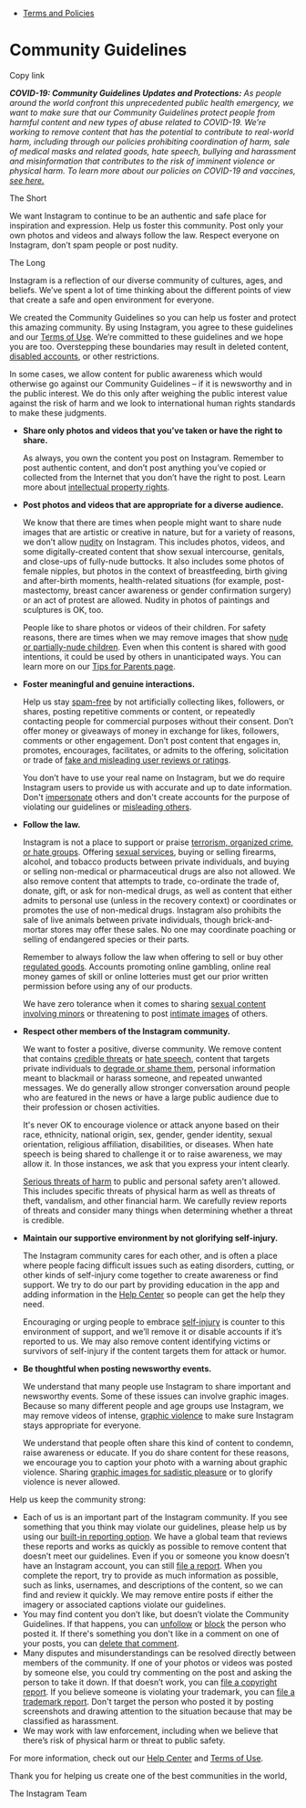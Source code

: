 *   [Terms and Policies](https://help.instagram.com/1417489251945243/?helpref=breadcrumb)

Community Guidelines
====================

Copy link

_**COVID-19: Community Guidelines Updates and Protections:** As people around the world confront this unprecedented public health emergency, we want to make sure that our Community Guidelines protect people from harmful content and new types of abuse related to COVID-19. We’re working to remove content that has the potential to contribute to real-world harm, including through our policies prohibiting coordination of harm, sale of medical masks and related goods, hate speech, bullying and harassment and misinformation that contributes to the risk of imminent violence or physical harm. To learn more about our policies on COVID-19 and vaccines, [see here.](https://help.instagram.com/697825587576762?helpref=faq_content)_

The Short

We want Instagram to continue to be an authentic and safe place for inspiration and expression. Help us foster this community. Post only your own photos and videos and always follow the law. Respect everyone on Instagram, don’t spam people or post nudity.

The Long

Instagram is a reflection of our diverse community of cultures, ages, and beliefs. We’ve spent a lot of time thinking about the different points of view that create a safe and open environment for everyone.

We created the Community Guidelines so you can help us foster and protect this amazing community. By using Instagram, you agree to these guidelines and our [Terms of Use](https://www.instagram.com/legal/terms). We’re committed to these guidelines and we hope you are too. Overstepping these boundaries may result in deleted content, [disabled accounts](https://help.instagram.com/366993040048856?helpref=faq_content), or other restrictions.

In some cases, we allow content for public awareness which would otherwise go against our Community Guidelines – if it is newsworthy and in the public interest. We do this only after weighing the public interest value against the risk of harm and we look to international human rights standards to make these judgments.

*   **Share only photos and videos that you’ve taken or have the right to share.**
    
    As always, you own the content you post on Instagram. Remember to post authentic content, and don’t post anything you’ve copied or collected from the Internet that you don’t have the right to post. Learn more about [intellectual property rights](https://help.instagram.com/126382350847838?helpref=faq_content).
    
*   **Post photos and videos that are appropriate for a diverse audience.**
    
    We know that there are times when people might want to share nude images that are artistic or creative in nature, but for a variety of reasons, we don’t allow [nudity](https://l.instagram.com/?u=https%3A%2F%2Fwww.facebook.com%2Fcommunitystandards%2Fadult_nudity_sexual_activity&e=AT1MmS7Nxn0edCu3RgCFzZfCxB-nACg-jH8baBpEfCywtrhaWft0OJJpfiGe2P1CPgPVBLtPYudAG5ZzBomaVzhtRF-fxS42VOfZucdywtZricC3eABZY3fLWEcz0EWLoGdR_1Q4ifCSU6jOX0QLpA) on Instagram. This includes photos, videos, and some digitally-created content that show sexual intercourse, genitals, and close-ups of fully-nude buttocks. It also includes some photos of female nipples, but photos in the context of breastfeeding, birth giving and after-birth moments, health-related situations (for example, post-mastectomy, breast cancer awareness or gender confirmation surgery) or an act of protest are allowed. Nudity in photos of paintings and sculptures is OK, too.
    
    People like to share photos or videos of their children. For safety reasons, there are times when we may remove images that show [nude or partially-nude children](https://l.instagram.com/?u=https%3A%2F%2Fwww.facebook.com%2Fcommunitystandards%2Fchild_nudity_sexual_exploitation&e=AT1MmS7Nxn0edCu3RgCFzZfCxB-nACg-jH8baBpEfCywtrhaWft0OJJpfiGe2P1CPgPVBLtPYudAG5ZzBomaVzhtRF-fxS42VOfZucdywtZricC3eABZY3fLWEcz0EWLoGdR_1Q4ifCSU6jOX0QLpA). Even when this content is shared with good intentions, it could be used by others in unanticipated ways. You can learn more on our [Tips for Parents page](https://help.instagram.com/154475974694511/?helpref=faq_content).
    
*   **Foster meaningful and genuine interactions.**
    
    Help us stay [spam-free](https://l.instagram.com/?u=https%3A%2F%2Fwww.facebook.com%2Fcommunitystandards%2Fspam&e=AT1MmS7Nxn0edCu3RgCFzZfCxB-nACg-jH8baBpEfCywtrhaWft0OJJpfiGe2P1CPgPVBLtPYudAG5ZzBomaVzhtRF-fxS42VOfZucdywtZricC3eABZY3fLWEcz0EWLoGdR_1Q4ifCSU6jOX0QLpA) by not artificially collecting likes, followers, or shares, posting repetitive comments or content, or repeatedly contacting people for commercial purposes without their consent. Don’t offer money or giveaways of money in exchange for likes, followers, comments or other engagement. Don’t post content that engages in, promotes, encourages, facilitates, or admits to the offering, solicitation or trade of [fake and misleading user reviews or ratings](https://l.instagram.com/?u=https%3A%2F%2Fwww.facebook.com%2Fcommunitystandards%2Ffraud_deception&e=AT1MmS7Nxn0edCu3RgCFzZfCxB-nACg-jH8baBpEfCywtrhaWft0OJJpfiGe2P1CPgPVBLtPYudAG5ZzBomaVzhtRF-fxS42VOfZucdywtZricC3eABZY3fLWEcz0EWLoGdR_1Q4ifCSU6jOX0QLpA).
    
    You don’t have to use your real name on Instagram, but we do require Instagram users to provide us with accurate and up to date information. Don't [impersonate](https://l.instagram.com/?u=https%3A%2F%2Fwww.facebook.com%2Fcommunitystandards%2Fmisrepresentation&e=AT1MmS7Nxn0edCu3RgCFzZfCxB-nACg-jH8baBpEfCywtrhaWft0OJJpfiGe2P1CPgPVBLtPYudAG5ZzBomaVzhtRF-fxS42VOfZucdywtZricC3eABZY3fLWEcz0EWLoGdR_1Q4ifCSU6jOX0QLpA) others and don't create accounts for the purpose of violating our guidelines or [misleading others](https://l.instagram.com/?u=https%3A%2F%2Ftransparency.fb.com%2Fpolicies%2Fcommunity-standards%2Finauthentic-behavior%2F&e=AT1MmS7Nxn0edCu3RgCFzZfCxB-nACg-jH8baBpEfCywtrhaWft0OJJpfiGe2P1CPgPVBLtPYudAG5ZzBomaVzhtRF-fxS42VOfZucdywtZricC3eABZY3fLWEcz0EWLoGdR_1Q4ifCSU6jOX0QLpA).
    
*   **Follow the law.**
    
    Instagram is not a place to support or praise [terrorism, organized crime, or hate groups](https://l.instagram.com/?u=https%3A%2F%2Fwww.facebook.com%2Fcommunitystandards%2Fdangerous_individuals_organizations&e=AT1MmS7Nxn0edCu3RgCFzZfCxB-nACg-jH8baBpEfCywtrhaWft0OJJpfiGe2P1CPgPVBLtPYudAG5ZzBomaVzhtRF-fxS42VOfZucdywtZricC3eABZY3fLWEcz0EWLoGdR_1Q4ifCSU6jOX0QLpA). Offering [sexual services](https://l.instagram.com/?u=https%3A%2F%2Fwww.facebook.com%2Fcommunitystandards%2Fsexual_solicitation&e=AT1MmS7Nxn0edCu3RgCFzZfCxB-nACg-jH8baBpEfCywtrhaWft0OJJpfiGe2P1CPgPVBLtPYudAG5ZzBomaVzhtRF-fxS42VOfZucdywtZricC3eABZY3fLWEcz0EWLoGdR_1Q4ifCSU6jOX0QLpA), buying or selling firearms, alcohol, and tobacco products between private individuals, and buying or selling non-medical or pharmaceutical drugs are also not allowed. We also remove content that attempts to trade, co-ordinate the trade of, donate, gift, or ask for non-medical drugs, as well as content that either admits to personal use (unless in the recovery context) or coordinates or promotes the use of non-medical drugs. Instagram also prohibits the sale of live animals between private individuals, though brick-and-mortar stores may offer these sales. No one may coordinate poaching or selling of endangered species or their parts.
    
    Remember to always follow the law when offering to sell or buy other [regulated goods](https://l.instagram.com/?u=https%3A%2F%2Fwww.facebook.com%2Fcommunitystandards%2Fregulated_goods&e=AT1MmS7Nxn0edCu3RgCFzZfCxB-nACg-jH8baBpEfCywtrhaWft0OJJpfiGe2P1CPgPVBLtPYudAG5ZzBomaVzhtRF-fxS42VOfZucdywtZricC3eABZY3fLWEcz0EWLoGdR_1Q4ifCSU6jOX0QLpA). Accounts promoting online gambling, online real money games of skill or online lotteries must get our prior written permission before using any of our products.
    
    We have zero tolerance when it comes to sharing [sexual content involving minors](https://l.instagram.com/?u=https%3A%2F%2Fwww.facebook.com%2Fcommunitystandards%2Fchild_nudity_sexual_exploitation&e=AT1MmS7Nxn0edCu3RgCFzZfCxB-nACg-jH8baBpEfCywtrhaWft0OJJpfiGe2P1CPgPVBLtPYudAG5ZzBomaVzhtRF-fxS42VOfZucdywtZricC3eABZY3fLWEcz0EWLoGdR_1Q4ifCSU6jOX0QLpA) or threatening to post [intimate images](https://l.instagram.com/?u=https%3A%2F%2Fwww.facebook.com%2Fcommunitystandards%2Fsexual_exploitation_adults&e=AT1MmS7Nxn0edCu3RgCFzZfCxB-nACg-jH8baBpEfCywtrhaWft0OJJpfiGe2P1CPgPVBLtPYudAG5ZzBomaVzhtRF-fxS42VOfZucdywtZricC3eABZY3fLWEcz0EWLoGdR_1Q4ifCSU6jOX0QLpA) of others.
    
*   **Respect other members of the Instagram community.**
    
    We want to foster a positive, diverse community. We remove content that contains [credible threats](https://l.instagram.com/?u=https%3A%2F%2Fwww.facebook.com%2Fcommunitystandards%2Fcredible_violence&e=AT1MmS7Nxn0edCu3RgCFzZfCxB-nACg-jH8baBpEfCywtrhaWft0OJJpfiGe2P1CPgPVBLtPYudAG5ZzBomaVzhtRF-fxS42VOfZucdywtZricC3eABZY3fLWEcz0EWLoGdR_1Q4ifCSU6jOX0QLpA) or [hate speech](https://l.instagram.com/?u=https%3A%2F%2Fwww.facebook.com%2Fcommunitystandards%2Fhate_speech&e=AT1MmS7Nxn0edCu3RgCFzZfCxB-nACg-jH8baBpEfCywtrhaWft0OJJpfiGe2P1CPgPVBLtPYudAG5ZzBomaVzhtRF-fxS42VOfZucdywtZricC3eABZY3fLWEcz0EWLoGdR_1Q4ifCSU6jOX0QLpA), content that targets private individuals to [degrade or shame them](https://l.instagram.com/?u=https%3A%2F%2Fwww.facebook.com%2Fcommunitystandards%2Fbullying&e=AT1MmS7Nxn0edCu3RgCFzZfCxB-nACg-jH8baBpEfCywtrhaWft0OJJpfiGe2P1CPgPVBLtPYudAG5ZzBomaVzhtRF-fxS42VOfZucdywtZricC3eABZY3fLWEcz0EWLoGdR_1Q4ifCSU6jOX0QLpA), personal information meant to blackmail or harass someone, and repeated unwanted messages. We do generally allow stronger conversation around people who are featured in the news or have a large public audience due to their profession or chosen activities.
    
    It's never OK to encourage violence or attack anyone based on their race, ethnicity, national origin, sex, gender, gender identity, sexual orientation, religious affiliation, disabilities, or diseases. When hate speech is being shared to challenge it or to raise awareness, we may allow it. In those instances, we ask that you express your intent clearly.
    
    [Serious threats of harm](https://l.instagram.com/?u=https%3A%2F%2Fwww.facebook.com%2Fcommunitystandards%2Fcredible_violence&e=AT1MmS7Nxn0edCu3RgCFzZfCxB-nACg-jH8baBpEfCywtrhaWft0OJJpfiGe2P1CPgPVBLtPYudAG5ZzBomaVzhtRF-fxS42VOfZucdywtZricC3eABZY3fLWEcz0EWLoGdR_1Q4ifCSU6jOX0QLpA) to public and personal safety aren't allowed. This includes specific threats of physical harm as well as threats of theft, vandalism, and other financial harm. We carefully review reports of threats and consider many things when determining whether a threat is credible.
    
*   **Maintain our supportive environment by not glorifying self-injury.**
    
    The Instagram community cares for each other, and is often a place where people facing difficult issues such as eating disorders, cutting, or other kinds of self-injury come together to create awareness or find support. We try to do our part by providing education in the app and adding information in the [Help Center](https://help.instagram.com/) so people can get the help they need.
    
    Encouraging or urging people to embrace [self-injury](https://l.instagram.com/?u=https%3A%2F%2Fwww.facebook.com%2Fcommunitystandards%2Fsuicide_self_injury_violence&e=AT1MmS7Nxn0edCu3RgCFzZfCxB-nACg-jH8baBpEfCywtrhaWft0OJJpfiGe2P1CPgPVBLtPYudAG5ZzBomaVzhtRF-fxS42VOfZucdywtZricC3eABZY3fLWEcz0EWLoGdR_1Q4ifCSU6jOX0QLpA) is counter to this environment of support, and we’ll remove it or disable accounts if it’s reported to us. We may also remove content identifying victims or survivors of self-injury if the content targets them for attack or humor.
    
*   **Be thoughtful when posting newsworthy events.**
    
    We understand that many people use Instagram to share important and newsworthy events. Some of these issues can involve graphic images. Because so many different people and age groups use Instagram, we may remove videos of intense, [graphic violence](https://l.instagram.com/?u=https%3A%2F%2Fwww.facebook.com%2Fcommunitystandards%2Fgraphic_violence&e=AT1MmS7Nxn0edCu3RgCFzZfCxB-nACg-jH8baBpEfCywtrhaWft0OJJpfiGe2P1CPgPVBLtPYudAG5ZzBomaVzhtRF-fxS42VOfZucdywtZricC3eABZY3fLWEcz0EWLoGdR_1Q4ifCSU6jOX0QLpA) to make sure Instagram stays appropriate for everyone.
    
    We understand that people often share this kind of content to condemn, raise awareness or educate. If you do share content for these reasons, we encourage you to caption your photo with a warning about graphic violence. Sharing [graphic images for sadistic pleasure](https://l.instagram.com/?u=https%3A%2F%2Fwww.facebook.com%2Fcommunitystandards%2Fcruel_insensitive&e=AT1MmS7Nxn0edCu3RgCFzZfCxB-nACg-jH8baBpEfCywtrhaWft0OJJpfiGe2P1CPgPVBLtPYudAG5ZzBomaVzhtRF-fxS42VOfZucdywtZricC3eABZY3fLWEcz0EWLoGdR_1Q4ifCSU6jOX0QLpA) or to glorify violence is never allowed.
    

Help us keep the community strong:

*   Each of us is an important part of the Instagram community. If you see something that you think may violate our guidelines, please help us by using our [built-in reporting option](https://help.instagram.com/165828726894770?helpref=faq_content). We have a global team that reviews these reports and works as quickly as possible to remove content that doesn’t meet our guidelines. Even if you or someone you know doesn’t have an Instagram account, you can still [file a report](https://help.instagram.com/contact/383679321740945). When you complete the report, try to provide as much information as possible, such as links, usernames, and descriptions of the content, so we can find and review it quickly. We may remove entire posts if either the imagery or associated captions violate our guidelines.
*   You may find content you don’t like, but doesn’t violate the Community Guidelines. If that happens, you can [unfollow](https://help.instagram.com/286340048138725?helpref=faq_content) or [block](https://help.instagram.com/426700567389543/?helpref=faq_content) the person who posted it. If there's something you don't like in a comment on one of your posts, you can [delete that comment](https://help.instagram.com/289098941190483?helpref=faq_content).
*   Many disputes and misunderstandings can be resolved directly between members of the community. If one of your photos or videos was posted by someone else, you could try commenting on the post and asking the person to take it down. If that doesn’t work, you can [file a copyright report](https://help.instagram.com/126382350847838?helpref=faq_content). If you believe someone is violating your trademark, you can [file a trademark report](https://help.instagram.com/222826637847963?helpref=faq_content). Don't target the person who posted it by posting screenshots and drawing attention to the situation because that may be classified as harassment.
*   We may work with law enforcement, including when we believe that there’s risk of physical harm or threat to public safety.

For more information, check out our [Help Center](https://help.instagram.com/) and [Terms of Use](https://l.instagram.com/?u=http%3A%2F%2Finstagram.com%2Flegal%2Fterms%2F%23&e=AT1MmS7Nxn0edCu3RgCFzZfCxB-nACg-jH8baBpEfCywtrhaWft0OJJpfiGe2P1CPgPVBLtPYudAG5ZzBomaVzhtRF-fxS42VOfZucdywtZricC3eABZY3fLWEcz0EWLoGdR_1Q4ifCSU6jOX0QLpA).

Thank you for helping us create one of the best communities in the world,

The Instagram Team